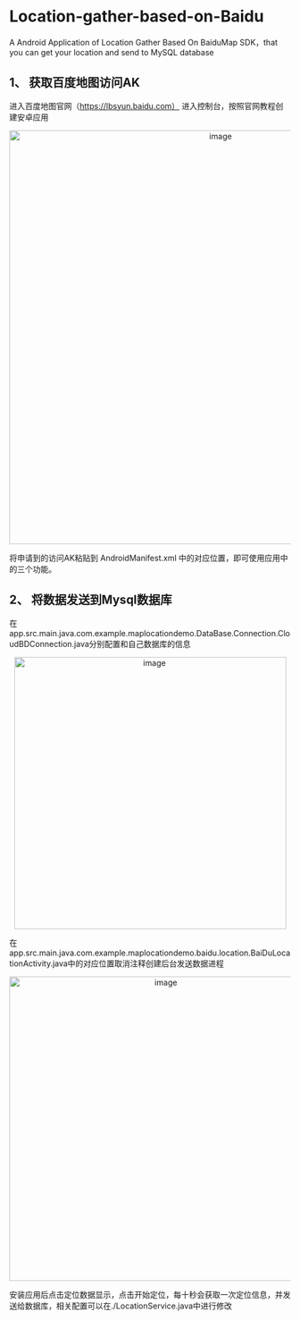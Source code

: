 # Location-gather-based-on-Baidu
A Android Application of Location Gather Based On BaiduMap SDK，that you can get your location and send to MySQL database

## 1、 获取百度地图访问AK
进入百度地图官网（https://lbsyun.baidu.com）
进入控制台，按照官网教程创建安卓应用
<div align=center>
           <img align="middle" width="741" alt="image" src="https://github.com/moon-rainy/Location-gather-based-on-Baidu/assets/110764944/5baac2c9-cd17-4eab-b9f2-799318309f47">
</div>

将申请到的访问AK粘贴到 AndroidManifest.xml 中的对应位置，即可使用应用中的三个功能。

## 2、 将数据发送到Mysql数据库
在app.src.main.java.com.example.maplocationdemo.DataBase.Connection.CloudBDConnection.java分别配置和自己数据库的信息
<div align=center>
           <img width="487" alt="image" src="https://github.com/moon-rainy/Location-gather-based-on-Baidu/assets/110764944/37614f50-3922-426e-bc30-620bcff5fb67">
</div>

在app.src.main.java.com.example.maplocationdemo.baidu.location.BaiDuLocationActivity.java中的对应位置取消注释创建后台发送数据进程
<div align=center>
           <img width="545" alt="image" src="https://github.com/moon-rainy/Location-gather-based-on-Baidu/assets/110764944/b82b62fb-0940-4d07-94a1-f5662577c4a4">
</div>

安装应用后点击定位数据显示，点击开始定位，每十秒会获取一次定位信息，并发送给数据库，相关配置可以在./LocationService.java中进行修改
